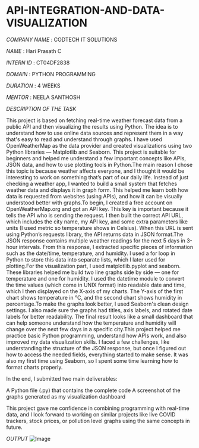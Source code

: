# API-INTEGRATION-AND-DATA-VISUALIZATION

*COMPANY NAME* : CODTECH IT SOLUTIONS

*NAME*         : Hari Prasath C

*INTERN ID*    : CT04DF2838

*DOMAIN*       : PYTHON PROGRAMMING

*DURATION*     : 4 WEEKS

*MENTOR*       : NEELA SANTHOSH

*DESCRIPTION OF THE TASK*

This project is based on fetching real-time weather forecast data from a public API and then visualizing the results using Python. The idea is to understand how to use online data sources and represent them in a way that's easy to read and understand through graphs. I have used OpenWeatherMap as the data provider and created visualizations using two Python libraries — Matplotlib and Seaborn. This project is suitable for beginners and helped me understand a few important concepts like APIs, JSON data, and how to use plotting tools in Python.The main reason I chose this topic is because weather affects everyone, and I thought it would be interesting to work on something that’s part of our daily life. Instead of just checking a weather app, I wanted to build a small system that fetches weather data and displays it in graph form. This helped me learn both how data is requested from websites (using APIs), and how it can be visually understood better with graphs.To begin, I created a free account on OpenWeatherMap.org and got an API key. This key is important because it tells the API who is sending the request. I then built the correct API URL, which includes the city name, my API key, and some extra parameters like units (I used metric so temperature shows in Celsius). When this URL is sent using Python’s requests library, the API returns data in JSON format.The JSON response contains multiple weather readings for the next 5 days in 3-hour intervals. From this response, I extracted specific pieces of information such as the date/time, temperature, and humidity. I used a for loop in Python to store this data into separate lists, which I later used for plotting.For the visualization part, I used matplotlib.pyplot and seaborn. These libraries helped me build two line graphs side by side — one for temperature and one for humidity. I used the datetime module to convert the time values (which come in UNIX format) into readable date and time, which I then displayed on the X-axis of my charts. The Y-axis of the first chart shows temperature in °C, and the second chart shows humidity in percentage.To make the graphs look better, I used Seaborn's clean design settings. I also made sure the graphs had titles, axis labels, and rotated date labels for better readability. The final result looks like a small dashboard that can help someone understand how the temperature and humidity will change over the next few days in a specific city.This project helped me practice basic Python programming, understand how APIs work, and also improved my data visualization skills. I faced a few challenges, like understanding the structure of the JSON response, but once I figured out how to access the needed fields, everything started to make sense. It was also my first time using Seaborn, so I spent some time learning how to format charts properly.

In the end, I submitted two main deliverables:

A Python file (.py) that contains the complete code
A screenshot of the graphs generated as my visualization dashboard

This project gave me confidence in combining programming with real-time data, and I look forward to working on similar projects like live COVID trackers, stock prices, or pollution level graphs using the same concepts in future.

*OUTPUT*
![Image](https://github.com/user-attachments/assets/e5f76a9d-d25c-4fca-a652-36fa609f53db)
